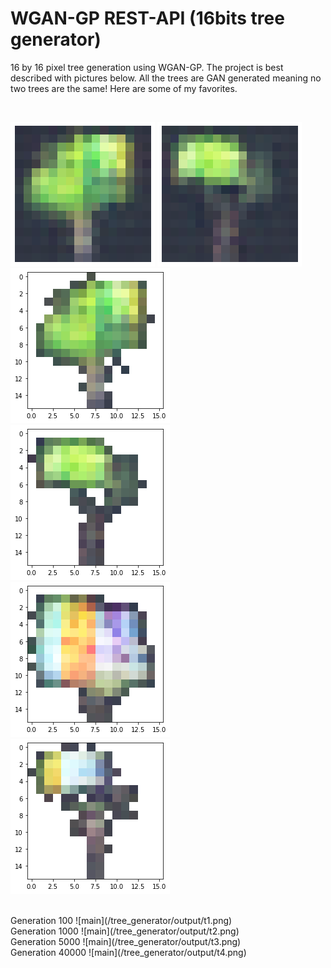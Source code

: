 # WGAN-GP REST-API (16bits tree generator)

16 by 16 pixel tree generation using WGAN-GP. The project is best described with pictures below. All the trees are GAN generated meaning no two trees are the same! Here are some of my favorites.

<br/>

![main](/tree_generator/output/1.png)
![main](/tree_generator/output/2.png)
![main](/tree_generator/output/1res.png)
![main](/tree_generator/output/2res.png)
![main](/tree_generator/output/3res.png)
![main](/tree_generator/output/4res.png)

<br/>
Generation 100
![main](/tree_generator/output/t1.png)
<br/>
Generation 1000
![main](/tree_generator/output/t2.png)
<br/>
Generation 5000
![main](/tree_generator/output/t3.png)

<br/>
Generation 40000
![main](/tree_generator/output/t4.png)
